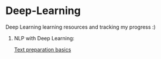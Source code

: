 # Deep-Learning
Deep Learning learning resources and tracking my progress :)

1. NLP with Deep Learning:
   
   [Text preparation basics](https://docs.google.com/document/d/1BIZB8h99gJ-nYwXigYFN5oTKsYTzdwlJsf8OOLtyKic/edit?usp=sharing)
